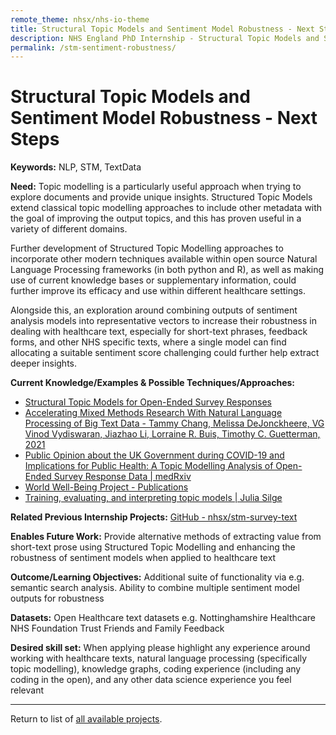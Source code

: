 ```yaml
---
remote_theme: nhsx/nhs-io-theme
title: Structural Topic Models and Sentiment Model Robustness - Next Steps
description: NHS England PhD Internship - Structural Topic Models and Sentiment Model Robustness - Next Steps
permalink: /stm-sentiment-robustness/
---
```


# Structural Topic Models and Sentiment Model Robustness - Next Steps

**Keywords:**  NLP, STM, TextData 

**Need:**  Topic modelling is a particularly useful approach when trying to explore documents and provide unique insights.  Structured Topic Models extend classical topic modelling approaches to include other metadata with the goal of improving the output topics, and this has proven useful in a variety of different domains.  

Further development of Structured Topic Modelling approaches to incorporate other modern techniques available within open source Natural Language Processing frameworks (in both python and R), as well as making use of current knowledge bases or supplementary information, could further improve its efficacy and use within different healthcare settings.

Alongside this, an exploration around combining outputs of sentiment analysis models into representative vectors to increase their robustness in dealing with healthcare text, especially for short-text phrases, feedback forms, and other NHS specific texts, where a single model can find allocating a suitable sentiment score challenging could further help extract deeper insights.

**Current Knowledge/Examples & Possible Techniques/Approaches:**
- [Structural Topic Models for Open-Ended Survey Responses](https://doi.org/10.1111/ajps.12103)
- [Accelerating Mixed Methods Research With Natural Language Processing of Big Text Data - Tammy Chang, Melissa DeJonckheere, VG Vinod Vydiswaran, Jiazhao Li, Lorraine R. Buis, Timothy C. Guetterman, 2021](https://journals.sagepub.com/doi/abs/10.1177/15586898211021196)
- [Public Opinion about the UK Government during COVID-19 and Implications for Public Health: A Topic Modelling Analysis of Open-Ended Survey Response Data | medRxiv](https://www.medrxiv.org/content/10.1101/2021.03.24.21254094v1)
- [World Well-Being Project - Publications](http://www.wwbp.org/publications.html)
- [Training, evaluating, and interpreting topic models | Julia Silge](https://juliasilge.com/blog/evaluating-stm/)

**Related Previous Internship Projects:** [GitHub - nhsx/stm-survey-text](https://github.com/nhsx/stm-survey-text)

**Enables Future Work:** Provide alternative methods of extracting value from short-text prose using Structured Topic Modelling and enhancing the robustness of sentiment models when applied to healthcare text

**Outcome/Learning Objectives:** Additional suite of functionality via e.g. semantic search analysis.  Ability to combine multiple sentiment model outputs for robustness

**Datasets:** Open Healthcare text datasets e.g. Nottinghamshire Healthcare NHS Foundation Trust Friends and Family Feedback

**Desired skill set:** When applying please highlight any experience around working with healthcare texts, natural language processing (specifically topic modelling), knowledge graphs, coding experience (including any coding in the open), and any other data science experience you feel relevant

---
Return to list of [all available projects](https://nhsx.github.io/nhsx-internship-projects/).